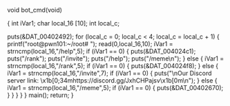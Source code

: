 void bot_cmd(void)

{
  int iVar1;
  char local_16 [10];
  int local_c;
  
  puts(&DAT_00402492);
  for (local_c = 0; local_c < 4; local_c = local_c + 1) {
    printf("root@pwn101:~/root# ");
    read(0,local_16,10);
    iVar1 = strncmp(local_16,"/help",5);
    if (iVar1 == 0) {
      puts(&DAT_004024c1);
      puts("/rank");
      puts("/invite");
      puts("/help");
      puts("/meme\n");
    }
    else {
      iVar1 = strncmp(local_16,"/rank",5);
      if (iVar1 == 0) {
        puts(&DAT_004024f8);
      }
      else {
        iVar1 = strncmp(local_16,"/invite",7);
        if (iVar1 == 0) {
          puts("\nOur Discord server link: \x1b[0;34mhttps://discord.gg/JxhCHPajsv\x1b[0m\n");
        }
        else {
          iVar1 = strncmp(local_16,"/meme",5);
          if (iVar1 == 0) {
            puts(&DAT_00402670);
          }
        }
      }
    }
  }
  main();
  return;
}
